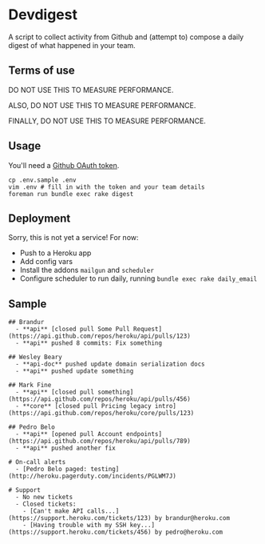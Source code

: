 # Devdigest

A script to collect activity from Github and (attempt to) compose a daily digest of what happened in your team.


## Terms of use

DO NOT USE THIS TO MEASURE PERFORMANCE.

ALSO, DO NOT USE THIS TO MEASURE PERFORMANCE.

FINALLY, DO NOT USE THIS TO MEASURE PERFORMANCE.


## Usage

You'll need a [Github OAuth token](https://help.github.com/articles/creating-an-oauth-token-for-command-line-use).

    cp .env.sample .env
    vim .env # fill in with the token and your team details
    foreman run bundle exec rake digest


## Deployment

Sorry, this is not yet a service! For now:

  - Push to a Heroku app
  - Add config vars
  - Install the addons `mailgun` and `scheduler`
  - Configure scheduler to run daily, running `bundle exec rake daily_email`


## Sample

    ## Brandur
      - **api** [closed pull Some Pull Request](https://api.github.com/repos/heroku/api/pulls/123)
      - **api** pushed 8 commits: Fix something

    ## Wesley Beary
      - **api-doc** pushed update domain serialization docs
      - **api** pushed update something

    ## Mark Fine
      - **api** [closed pull something](https://api.github.com/repos/heroku/api/pulls/456)
      - **core** [closed pull Pricing legacy intro](https://api.github.com/repos/heroku/core/pulls/123)

    ## Pedro Belo
      - **api** [opened pull Account endpoints](https://api.github.com/repos/heroku/api/pulls/789)
      - **api** pushed another fix

    # On-call alerts
      - [Pedro Belo paged: testing](http://heroku.pagerduty.com/incidents/PGLWM7J)

    # Support
      - No new tickets
      - Closed tickets:
        - [Can't make API calls...](https://support.heroku.com/tickets/123) by brandur@heroku.com
        - [Having trouble with my SSH key...](https://support.heroku.com/tickets/456) by pedro@heroku.com
